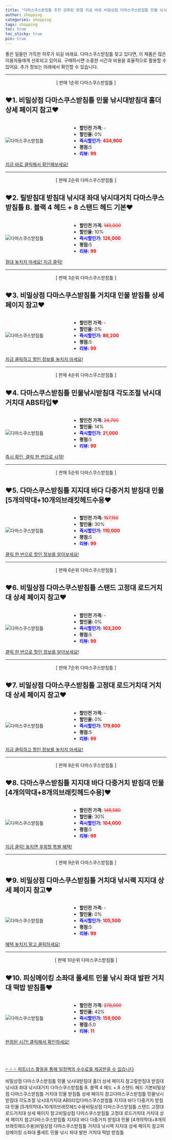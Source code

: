 ```yaml
---
title: "다마스쿠스받침틀 추천 강화된 모델 지금 바로 비밀상점 다마스쿠스받침틀 민물 낚시대받침대 홀더"
author: shopping
categories: shopping
tags: shopping
toc: true
toc_sticky: true
pin: true
---
```

좋은 일들만 가득한 하루가 되길 바래요. 다마스쿠스받침틀 찾고 있다면, 이 제품은 많은 이용자들에게 선호되고 있어요. 구매하시면 소중한 시간과 비용을 효율적으로 활용할 수 있어요. 추가 정보는 아래에서 확인할 수 있습니다.

---
<p class="toplist" style="margin: 0 auto; display: block; width: fit-content;">[ 판매 1순위 다마스쿠스받침틀 ]</p>

<h2><strong>❤️1. 비밀상점 다마스쿠스받침틀 민물 낚시대받침대 홀더 상세 페이지 참고❤️</strong></h2>

<div style="display: flex; align-items: center;">
    <div style="flex: 0.4;">
        <img src="https://thumbnail9.coupangcdn.com/thumbnails/remote/230x230ex/image/vendor_inventory/35fe/8ba0041b36fcb9bc13ebaea6fa6cc8342ce0cb24cd50a4f8fd657a9ac440.jpg" alt="다마스쿠스받침틀" style="max-width: 100%;">
    </div>
    <div style="flex: 0.6; margin-left: 10px;">
        <ul>
            <li><strong>할인전 가격:</strong> <del style="color: red;">-</del></li>
            <li><strong>할인율:</strong> 0%</li>
            <li><span style='color:blue'><strong>즉시할인가:</strong></span> <span style='color:red'><strong>434,900</strong></span></li>
            <li><strong>평점:</strong>5</li>
            <li><span style='color:blue'><strong>리뷰:</strong></span> <span style='color:red'><strong>99</strong></span></li>
        </ul>
    </div>
</div>
<div class="center">
    <a href="https://selin100587001.github.io?lptag=AF9450613&subid=githubio&pageKey=8015967419&traceid=V0-153&itemId=22381663333&vendorItemId=89426629038" class="myButton">
        지금 바로 클릭해서 확인해보세요!
    </a>
</div>


---
<p class="toplist" style="margin: 0 auto; display: block; width: fit-content;">[ 판매 2순위 다마스쿠스받침틀 ]</p>

<h2><strong>❤️2. 릴받침대 받침대 낚시대 좌대 낚시대거치 다마스쿠스받침틀 B. 블랙 4 헤드 + 8 스탠드 헤드 기본❤️</strong></h2>

<div style="display: flex; align-items: center;">
    <div style="flex: 0.4;">
        <img src="https://thumbnail10.coupangcdn.com/thumbnails/remote/230x230ex/image/vendor_inventory/7318/182c66ae146f3f8caa8970d192e2030d8902fb61b559dbc933c31a718bdc.jpg" alt="다마스쿠스받침틀" style="max-width: 100%;">
    </div>
    <div style="flex: 0.6; margin-left: 10px;">
        <ul>
            <li><strong>할인전 가격:</strong> <del style="color: red;">140,000</del></li>
            <li><strong>할인율:</strong> 10%</li>
            <li><span style='color:blue'><strong>즉시할인가:</strong></span> <span style='color:red'><strong>126,000</strong></span></li>
            <li><strong>평점:</strong>5</li>
            <li><span style='color:blue'><strong>리뷰:</strong></span> <span style='color:red'><strong>99</strong></span></li>
        </ul>
    </div>
</div>
<div class="center">
    <a href="https://selin100587001.github.io?lptag=AF9450613&subid=githubio&pageKey=8182884788&traceid=V0-153&itemId=23398717797&vendorItemId=90425926681" class="myButton">
        절대 놓치지 마세요! 지금 클릭!
    </a>
</div>


---
<p class="toplist" style="margin: 0 auto; display: block; width: fit-content;">[ 판매 3순위 다마스쿠스받침틀 ]</p>

<h2><strong>❤️3. 비밀상점 다마스쿠스받침틀 거치대 민물 받침틀 상세 페이지 참고❤️</strong></h2>

<div style="display: flex; align-items: center;">
    <div style="flex: 0.4;">
        <img src="https://thumbnail9.coupangcdn.com/thumbnails/remote/230x230ex/image/vendor_inventory/67d4/0a2d9b91c80a696d685a85d21d7b0208c56ead8fb7c5cef59a168ed55d5c.jpg" alt="다마스쿠스받침틀" style="max-width: 100%;">
    </div>
    <div style="flex: 0.6; margin-left: 10px;">
        <ul>
            <li><strong>할인전 가격:</strong> <del style="color: red;">-</del></li>
            <li><strong>할인율:</strong> 0%</li>
            <li><span style='color:blue'><strong>즉시할인가:</strong></span> <span style='color:red'><strong>86,200</strong></span></li>
            <li><strong>평점:</strong>5</li>
            <li><span style='color:blue'><strong>리뷰:</strong></span> <span style='color:red'><strong>99</strong></span></li>
        </ul>
    </div>
</div>
<div class="center">
    <a href="https://selin100587001.github.io?lptag=AF9450613&subid=githubio&pageKey=8015966582&traceid=V0-153&itemId=22381660901&vendorItemId=89534894843" class="myButton">
        지금 클릭하고 할인 정보를 놓치지 마세요!
    </a>
</div>


---
<p class="toplist" style="margin: 0 auto; display: block; width: fit-content;">[ 판매 4순위 다마스쿠스받침틀 ]</p>

<h2><strong>❤️4. 다마스쿠스받침틀 민물낚시받침대 각도조절 낚시대거치대 ABS타입❤️</strong></h2>

<div style="display: flex; align-items: center;">
    <div style="flex: 0.4;">
        <img src="https://thumbnail10.coupangcdn.com/thumbnails/remote/230x230ex/image/vendor_inventory/05cc/2c76c62ba7137a48b511fbf6c842b8c5cd69c801a2371c301732a5ea28ee.jpg" alt="다마스쿠스받침틀" style="max-width: 100%;">
    </div>
    <div style="flex: 0.6; margin-left: 10px;">
        <ul>
            <li><strong>할인전 가격:</strong> <del style="color: red;">24,700</del></li>
            <li><strong>할인율:</strong> 14%</li>
            <li><span style='color:blue'><strong>즉시할인가:</strong></span> <span style='color:red'><strong>21,000</strong></span></li>
            <li><strong>평점:</strong>5</li>
            <li><span style='color:blue'><strong>리뷰:</strong></span> <span style='color:red'><strong>99</strong></span></li>
        </ul>
    </div>
</div>
<div class="center">
    <a href="https://selin100587001.github.io?lptag=AF9450613&subid=githubio&pageKey=7867306090&traceid=V0-153&itemId=21483072007&vendorItemId=88537241538" class="myButton">
        즉시 확인, 클릭 한 번으로 시작!
    </a>
</div>


---
<p class="toplist" style="margin: 0 auto; display: block; width: fit-content;">[ 판매 5순위 다마스쿠스받침틀 ]</p>

<h2><strong>❤️5. 다마스쿠스받침틀 지지대 바다 다중거치 받침대 민물 [5개의막대+10개의브래킷헤드수용❤️</strong></h2>

<div style="display: flex; align-items: center;">
    <div style="flex: 0.4;">
        <img src="https://thumbnail7.coupangcdn.com/thumbnails/remote/230x230ex/image/vendor_inventory/d5d7/8a58aac32759c8e6dbfbff2f9f886d85db5c1ce7b997cdf485d7475d8328.png" alt="다마스쿠스받침틀" style="max-width: 100%;">
    </div>
    <div style="flex: 0.6; margin-left: 10px;">
        <ul>
            <li><strong>할인전 가격:</strong> <del style="color: red;">157,150</del></li>
            <li><strong>할인율:</strong> 30%</li>
            <li><span style='color:blue'><strong>즉시할인가:</strong></span> <span style='color:red'><strong>110,000</strong></span></li>
            <li><strong>평점:</strong>5</li>
            <li><span style='color:blue'><strong>리뷰:</strong></span> <span style='color:red'><strong>99</strong></span></li>
        </ul>
    </div>
</div>
<div class="center">
    <a href="https://selin100587001.github.io?lptag=AF9450613&subid=githubio&pageKey=7267500223&traceid=V0-153&itemId=18526668321&vendorItemId=90396697268" class="myButton">
        클릭 한 번으로 할인 정보를 알아보세요!
    </a>
</div>


---
<p class="toplist" style="margin: 0 auto; display: block; width: fit-content;">[ 판매 6순위 다마스쿠스받침틀 ]</p>

<h2><strong>❤️6. 비밀상점 다마스쿠스받침틀 스탠드 고정대 로드거치대 상세 페이지 참고❤️</strong></h2>

<div style="display: flex; align-items: center;">
    <div style="flex: 0.4;">
        <img src="https://thumbnail6.coupangcdn.com/thumbnails/remote/230x230ex/image/vendor_inventory/57af/7c1027b7098197066789a3784f8ea4afb0a128588931ce13c8891a7a5a94.jpg" alt="다마스쿠스받침틀" style="max-width: 100%;">
    </div>
    <div style="flex: 0.6; margin-left: 10px;">
        <ul>
            <li><strong>할인전 가격:</strong> <del style="color: red;">-</del></li>
            <li><strong>할인율:</strong> 0%</li>
            <li><span style='color:blue'><strong>즉시할인가:</strong></span> <span style='color:red'><strong>103,200</strong></span></li>
            <li><strong>평점:</strong>5</li>
            <li><span style='color:blue'><strong>리뷰:</strong></span> <span style='color:red'><strong>99</strong></span></li>
        </ul>
    </div>
</div>
<div class="center">
    <a href="https://selin100587001.github.io?lptag=AF9450613&subid=githubio&pageKey=8015969979&traceid=V0-153&itemId=22381675731&vendorItemId=89426641542" class="myButton">
        클릭 한 번으로 할인 정보를 알아보세요!
    </a>
</div>


---
<p class="toplist" style="margin: 0 auto; display: block; width: fit-content;">[ 판매 7순위 다마스쿠스받침틀 ]</p>

<h2><strong>❤️7. 비밀상점 다마스쿠스받침틀 고정대 로드거치대 거치대 상세 페이지 참고❤️</strong></h2>

<div style="display: flex; align-items: center;">
    <div style="flex: 0.4;">
        <img src="https://thumbnail9.coupangcdn.com/thumbnails/remote/230x230ex/image/vendor_inventory/09f2/479810ef3926a496a59d4013f3f1ee78ca7966557493d88b9cbf370e1d1f.jpg" alt="다마스쿠스받침틀" style="max-width: 100%;">
    </div>
    <div style="flex: 0.6; margin-left: 10px;">
        <ul>
            <li><strong>할인전 가격:</strong> <del style="color: red;">-</del></li>
            <li><strong>할인율:</strong> 0%</li>
            <li><span style='color:blue'><strong>즉시할인가:</strong></span> <span style='color:red'><strong>179,600</strong></span></li>
            <li><strong>평점:</strong>5</li>
            <li><span style='color:blue'><strong>리뷰:</strong></span> <span style='color:red'><strong>99</strong></span></li>
        </ul>
    </div>
</div>
<div class="center">
    <a href="https://selin100587001.github.io?lptag=AF9450613&subid=githubio&pageKey=8015967474&traceid=V0-153&itemId=22381663575&vendorItemId=89426629305" class="myButton">
        지금 클릭하고 할인 정보를 놓치지 마세요!
    </a>
</div>


---
<p class="toplist" style="margin: 0 auto; display: block; width: fit-content;">[ 판매 8순위 다마스쿠스받침틀 ]</p>

<h2><strong>❤️8. 다마스쿠스받침틀 지지대 바다 다중거치 받침대 민물 [4개의막대+8개의브래킷헤드수용]❤️</strong></h2>

<div style="display: flex; align-items: center;">
    <div style="flex: 0.4;">
        <img src="https://thumbnail7.coupangcdn.com/thumbnails/remote/230x230ex/image/vendor_inventory/171f/ac8f3ad61cd1ee2f4164374c57020fe239e89da46b45aff49d701bc671a4.png" alt="다마스쿠스받침틀" style="max-width: 100%;">
    </div>
    <div style="flex: 0.6; margin-left: 10px;">
        <ul>
            <li><strong>할인전 가격:</strong> <del style="color: red;">148,580</del></li>
            <li><strong>할인율:</strong> 30%</li>
            <li><span style='color:blue'><strong>즉시할인가:</strong></span> <span style='color:red'><strong>104,000</strong></span></li>
            <li><strong>평점:</strong>5</li>
            <li><span style='color:blue'><strong>리뷰:</strong></span> <span style='color:red'><strong>99</strong></span></li>
        </ul>
    </div>
</div>
<div class="center">
    <a href="https://selin100587001.github.io?lptag=AF9450613&subid=githubio&pageKey=7267500223&traceid=V0-153&itemId=18526668315&vendorItemId=90396697279" class="myButton">
        지금 클릭! 놓치면 후회할 특별 혜택!
    </a>
</div>


---
<p class="toplist" style="margin: 0 auto; display: block; width: fit-content;">[ 판매 9순위 다마스쿠스받침틀 ]</p>

<h2><strong>❤️9. 비밀상점 다마스쿠스받침틀 거치대 낚시랙 지지대 상세 페이지 참고❤️</strong></h2>

<div style="display: flex; align-items: center;">
    <div style="flex: 0.4;">
        <img src="https://thumbnail7.coupangcdn.com/thumbnails/remote/230x230ex/image/vendor_inventory/d3bb/b2113b33ce84030865ed3dd747c02cddef8103a03808fc5f18f4420c0f7f.jpg" alt="다마스쿠스받침틀" style="max-width: 100%;">
    </div>
    <div style="flex: 0.6; margin-left: 10px;">
        <ul>
            <li><strong>할인전 가격:</strong> <del style="color: red;">-</del></li>
            <li><strong>할인율:</strong> 0%</li>
            <li><span style='color:blue'><strong>즉시할인가:</strong></span> <span style='color:red'><strong>105,500</strong></span></li>
            <li><strong>평점:</strong>5</li>
            <li><span style='color:blue'><strong>리뷰:</strong></span> <span style='color:red'><strong>99</strong></span></li>
        </ul>
    </div>
</div>
<div class="center">
    <a href="https://selin100587001.github.io?lptag=AF9450613&subid=githubio&pageKey=8015966781&traceid=V0-153&itemId=22381661202&vendorItemId=89426626846" class="myButton">
        혜택 놓치지 말고 클릭하세요!
    </a>
</div>


---
<p class="toplist" style="margin: 0 auto; display: block; width: fit-content;">[ 판매 10순위 다마스쿠스받침틀 ]</p>

<h2><strong>❤️10. 피싱메이킹 소좌대 풀세트 민물 낚시 좌대 발판 거치대 떡밥 받침틀❤️</strong></h2>

<div style="display: flex; align-items: center;">
    <div style="flex: 0.4;">
        <img src="https://thumbnail10.coupangcdn.com/thumbnails/remote/230x230ex/image/vendor_inventory/6da1/fa4dffc05b577ab8668218268c95db594f6d806c27ed49cb3d850ef165a0.jpg" alt="다마스쿠스받침틀" style="max-width: 100%;">
    </div>
    <div style="flex: 0.6; margin-left: 10px;">
        <ul>
            <li><strong>할인전 가격:</strong> <del style="color: red;">278,000</del></li>
            <li><strong>할인율:</strong> 42%</li>
            <li><span style='color:blue'><strong>즉시할인가:</strong></span> <span style='color:red'><strong>159,000</strong></span></li>
            <li><strong>평점:</strong>5.0</li>
            <li><span style='color:blue'><strong>리뷰:</strong></span> <span style='color:red'><strong>11</strong></span></li>
        </ul>
    </div>
</div>
<div class="center">
    <a href="https://selin100587001.github.io?lptag=AF9450613&subid=githubio&pageKey=8032665523&traceid=V0-153&itemId=22465469857&vendorItemId=89565785714" class="myButton">
        한정된 시간! 클릭해서 확인하세요!
    </a>
</div>

<br><br><br>[💦 💦 💦 파트너스 활동을 통해 일정액의 수수료를 제공받을 수 있습니다](https://link.coupang.com/a/bcpT2c)<br><br>비밀상점 다마스쿠스받침틀 민물 낚시대받침대 홀더 상세 페이지 참고릴받침대 받침대 낚시대 좌대 낚시대거치 다마스쿠스받침틀 B. 블랙 4 헤드 + 8 스탠드 헤드 기본비밀상점 다마스쿠스받침틀 거치대 민물 받침틀 상세 페이지 참고다마스쿠스받침틀 민물낚시받침대 각도조절 낚시대거치대 ABS타입다마스쿠스받침틀 지지대 바다 다중거치 받침대 민물 [5개의막대+10개의브래킷헤드수용비밀상점 다마스쿠스받침틀 스탠드 고정대 로드거치대 상세 페이지 참고비밀상점 다마스쿠스받침틀 고정대 로드거치대 거치대 상세 페이지 참고다마스쿠스받침틀 지지대 바다 다중거치 받침대 민물 [4개의막대+8개의브래킷헤드수용]비밀상점 다마스쿠스받침틀 거치대 낚시랙 지지대 상세 페이지 참고피싱메이킹 소좌대 풀세트 민물 낚시 좌대 발판 거치대 떡밥 받침틀
